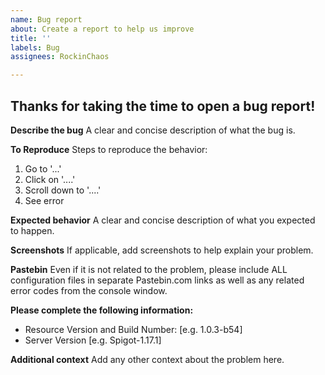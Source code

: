 ```yaml
---
name: Bug report
about: Create a report to help us improve
title: ''
labels: Bug
assignees: RockinChaos

---
```


## Thanks for taking the time to open a bug report!

**Describe the bug**
A clear and concise description of what the bug is.

**To Reproduce**
Steps to reproduce the behavior:
1. Go to '...'
2. Click on '....'
3. Scroll down to '....'
4. See error

**Expected behavior**
A clear and concise description of what you expected to happen.

**Screenshots**
If applicable, add screenshots to help explain your problem.

**Pastebin**
Even if it is not related to the problem, please include ALL configuration files in separate Pastebin.com links as well as any related error codes from the console window.

**Please complete the following information:**
 - Resource Version and Build Number: [e.g. 1.0.3-b54]
 - Server Version [e.g. Spigot-1.17.1]

**Additional context**
Add any other context about the problem here.
